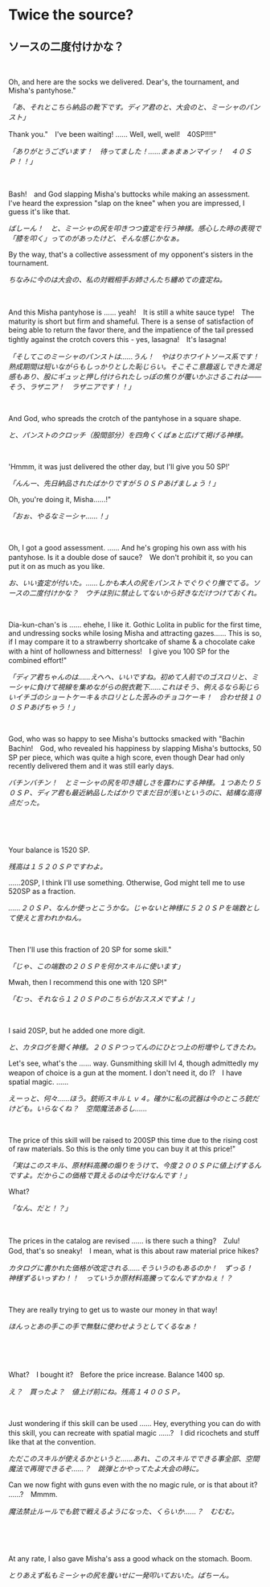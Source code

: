 # Twice the source?

## ソースの二度付けかな？

&nbsp;

Oh, and here are the socks we delivered. Dear's, the tournament, and Misha's pantyhose."

*「あ、それとこちら納品の靴下です。ディア君のと、大会のと、ミーシャのパンスト」*

Thank you."　I've been waiting! ...... Well, well, well!　40SP!!!!"

*「ありがとうございます！　待ってました！……まぁまぁンマイッ！　４０ＳＰ！！」*

&nbsp;

Bash!　and God slapping Misha's buttocks while making an assessment. I've heard the expression "slap on the knee" when you are impressed, I guess it's like that.

*ばしーん！　と、ミーシャの尻を叩きつつ査定を行う神様。感心した時の表現で「膝を叩く」ってのがあったけど、そんな感じかなぁ。*

By the way, that's a collective assessment of my opponent's sisters in the tournament.

*ちなみに今のは大会の、私の対戦相手お姉さんたち纏めての査定ね。*

&nbsp;

And this Misha pantyhose is ...... yeah!　It is still a white sauce type!　The maturity is short but firm and shameful. There is a sense of satisfaction of being able to return the favor there, and the impatience of the tail pressed tightly against the crotch covers this - yes, lasagna!　It's lasagna!

*「そしてこのミーシャのパンストは……うん！　やはりホワイトソース系です！　熟成期間は短いながらもしっかりとした恥じらい。そこそこ意趣返しできた満足感もあり、股にギュッと押し付けられたしっぽの焦りが覆いかぶさるこれは――そう、ラザニア！　ラザニアです！！」*

&nbsp;

And God, who spreads the crotch of the pantyhose in a square shape.

*と、パンストのクロッチ（股間部分）を四角くくぱぁと広げて掲げる神様。*

&nbsp;

'Hmmm, it was just delivered the other day, but I'll give you 50 SP!'

*「んんー、先日納品されたばかりですが５０ＳＰあげましょう！」*

Oh, you're doing it, Misha......!"

*「おぉ、やるなミーシャ……！」*

&nbsp;

Oh, I got a good assessment. ...... And he's groping his own ass with his pantyhose. Is it a double dose of sauce?　We don't prohibit it, so you can put it on as much as you like.

*お、いい査定が付いた。……しかも本人の尻をパンストでぐりぐり撫でてる。ソースの二度付けかな？　ウチは別に禁止してないから好きなだけつけておくれ。*

&nbsp;

Dia-kun-chan's is ...... ehehe, I like it. Gothic Lolita in public for the first time, and undressing socks while losing Misha and attracting gazes...... This is so, if I may compare it to a strawberry shortcake of shame & a chocolate cake with a hint of hollowness and bitterness!　I give you 100 SP for the combined effort!"

*「ディア君ちゃんのは……えへへ、いいですね。初めて人前でのゴスロリと、ミーシャに負けて視線を集めながらの脱衣靴下……これはそう、例えるなら恥じらいイチゴのショートケーキ＆ホロリとした苦みのチョコケーキ！　合わせ技１００ＳＰあげちゃう！」*

&nbsp;

God, who was so happy to see Misha's buttocks smacked with "Bachin Bachin!　God, who revealed his happiness by slapping Misha's buttocks, 50 SP per piece, which was quite a high score, even though Dear had only recently delivered them and it was still early days.

*バチンバチン！　とミーシャの尻を叩き嬉しさを露わにする神様。１つあたり５０ＳＰ、ディア君も最近納品したばかりでまだ日が浅いというのに、結構な高得点だった。*

&nbsp;

&nbsp;

Your balance is 1520 SP.

*残高は１５２０ＳＰですわよ。*

......20SP, I think I'll use something. Otherwise, God might tell me to use 520SP as a fraction.

*……２０ＳＰ、なんか使っとこうかな。じゃないと神様に５２０ＳＰを端数として使えと言われかねん。*

&nbsp;

Then I'll use this fraction of 20 SP for some skill."

*「じゃ、この端数の２０ＳＰを何かスキルに使います」*

Mwah, then I recommend this one with 120 SP!"

*「むっ、それなら１２０ＳＰのこちらがおススメですよ！」*

&nbsp;

I said 20SP, but he added one more digit.

*と、カタログを開く神様。２０ＳＰつってんのにひとつ上の桁増やしてきたわ。*

Let's see, what's the ...... way. Gunsmithing skill lvl 4, though admittedly my weapon of choice is a gun at the moment. I don't need it, do I?　I have spatial magic. ......

*えーっと、何々……ほう。銃術スキルＬｖ４。確かに私の武器は今のところ銃だけども。いらなくね？　空間魔法あるし……*

&nbsp;

The price of this skill will be raised to 200SP this time due to the rising cost of raw materials. So this is the only time you can buy it at this price!"

*「実はこのスキル、原材料高騰の煽りをうけて、今度２００ＳＰに値上げするんですよ。だからこの価格で買えるのは今だけなんです！」*

What?

*「なん、だと！？」*

&nbsp;

The prices in the catalog are revised ...... is there such a thing?　Zulu!　God, that's so sneaky!　I mean, what is this about raw material price hikes?

*カタログに書かれた価格が改定される……そういうのもあるのか！　ずっる！　神様ずるいっすわ！！　っていうか原材料高騰ってなんですかねぇ！？*

&nbsp;

They are really trying to get us to waste our money in that way!

*ほんっとあの手この手で無駄に使わせようとしてくるなぁ！*

&nbsp;

&nbsp;

What?　I bought it?　Before the price increase. Balance 1400 sp.

*え？　買ったよ？　値上げ前にね。残高１４００ＳＰ。*

&nbsp;

Just wondering if this skill can be used ...... Hey, everything you can do with this skill, you can recreate with spatial magic ......?　I did ricochets and stuff like that at the convention.

*ただこのスキルが使えるかというと……あれ、このスキルでできる事全部、空間魔法で再現できるぞ……？　跳弾とかやってたよ大会の時に。*

Can we now fight with guns even with the no magic rule, or is that about it? ......?　Mmmm.

*魔法禁止ルールでも銃で戦えるようになった、くらいか……？　むむむ。*

&nbsp;

&nbsp;

At any rate, I also gave Misha's ass a good whack on the stomach. Boom.

*とりあえず私もミーシャの尻を腹いせに一発叩いておいた。ばちーん。*

&nbsp;

